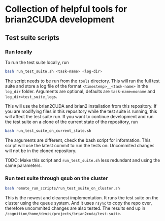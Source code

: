 # Collection of helpful tools for brian2CUDA development

## Test suite scripts
### Run locally
To run the test suite locally, run
```bash
bash run_test_suite.sh <task-name> <log-dir>
```
The script needs to be run from the `tools` directory.
This will run the full test suite and store a log file of the format
`<timestemp>__<task-name>` in the `log_dir` folder. Arguments are optional,
defaults are `task-name=noname` and `log_dir=test_suite_logs`.

This will use the brian2CUDA and brian2 installation from this repository. If
you are modifying files in this repository while the test suite is running,
this will affect the test suite run. If you want to continue development and
run the test suite on a clone of the current state of the repository, run
```bash
bash run_test_suite_on_current_state.sh
```
The arguments are different, check the bash script for information. This
script will use the latest commit to run the tests on. Uncommited changes will
not be in the cloned repository.

TODO: Make this script and `run_test_suite.sh` less redundant and using the
same parameters.

### Run test suite through qsub on the cluster
```bash
bash remote_run_scripts/run_test_suite_on_cluster.sh
```
This is the newest and cleanest implementation. It runs the test suite on the
cluster using the queue system. And it uses `rsync` to copy the repo over,
therefore uncommited changes are also tested. The results end up in
`/cognition/home/denis/projects/brian2cuda/test-suite`.

